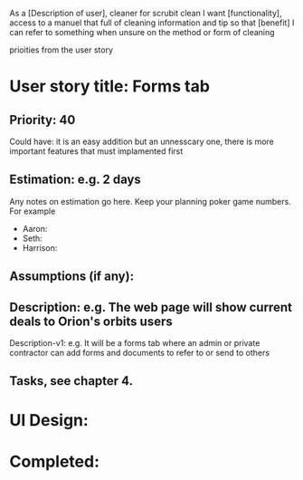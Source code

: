 As a [Description of user], cleaner for scrubit clean
I want [functionality], access to a manuel that full of cleaning information and tip
so that [benefit] I can refer to something when unsure on the method or form of cleaning 

prioities from the user story



# User story title: Forms tab

## Priority: 40 
Could have:
it is an easy addition but an unnesscary one, there is more important features that must implamented first

## Estimation: e.g. 2 days
Any notes on estimation go here. Keep your planning poker game numbers. For example
* Aaron:
* Seth:
* Harrison:


## Assumptions (if any):

## Description: e.g. The web page will show current deals to Orion's orbits users

Description-v1: e.g. It will be a forms tab where an admin or private contractor can add forms and documents to refer to or send to others

## Tasks, see chapter 4.



# UI Design:


# Completed:


